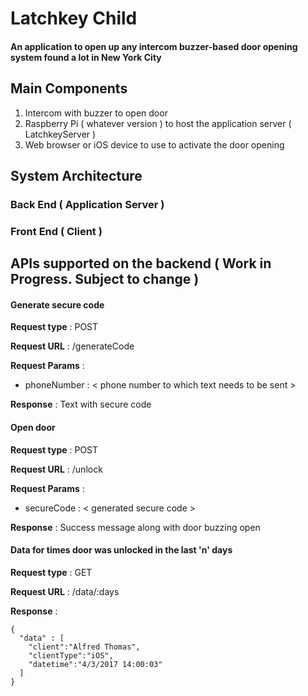 # Latchkey Child

#### An application to open up any intercom buzzer-based door opening system found a lot in New York City

## Main Components
1. Intercom with buzzer to open door
2. Raspberry Pi ( whatever version ) to host the application server ( LatchkeyServer )
3. Web browser or iOS device to use to activate the door opening

## System Architecture

### Back End ( Application Server )


### Front End ( Client )

## APIs supported on the backend ( Work in Progress. Subject to change )


#### Generate secure code

**Request type**    : POST

**Request URL**    : /generateCode

**Request Params** :

- phoneNumber  : < phone number to which text needs to be sent >

**Response** : Text with secure code

#### Open door

**Request type**   : POST

**Request URL**    : /unlock

**Request Params** :

- secureCode :  < generated secure code >

**Response** : Success message along with door buzzing open

#### Data for times door was unlocked in the last 'n' days

**Request type**   : GET

**Request URL**    : /data/:days

**Response** :
~~~~
{
  "data" : [
    "client":"Alfred Thomas",
    "clientType":"iOS",
    "datetime":"4/3/2017 14:00:03"
  ]
}
~~~~
